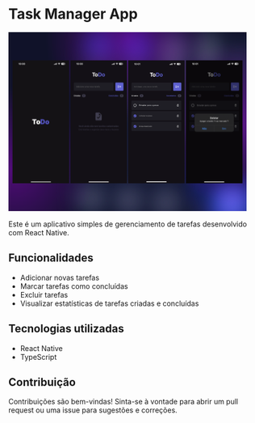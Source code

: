 # Task Manager App

![Imagem do Aplicativo](./src/assets/ToDoList.png) 



Este é um aplicativo simples de gerenciamento de tarefas desenvolvido com React Native.

## Funcionalidades

- Adicionar novas tarefas
- Marcar tarefas como concluídas
- Excluir tarefas
- Visualizar estatísticas de tarefas criadas e concluídas

## Tecnologias utilizadas

- React Native
- TypeScript

## Contribuição

Contribuições são bem-vindas! Sinta-se à vontade para abrir um pull request ou uma issue para sugestões e correções.
